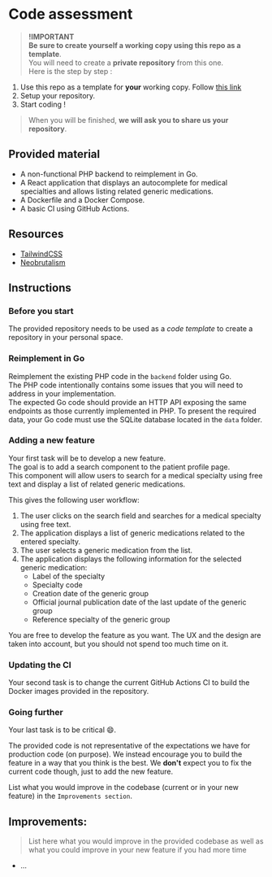 # Code assessment

> **!IMPORTANT**  
> **Be sure to create yourself a working copy using this repo as a template**.  
> You will need to create a **private repository** from this one.   
> Here is the step by step :
1. Use this repo as a template for **your** working copy. Follow [this link](https://github.com/new?template_name=foundation-interview&template_owner=synapse-medicine)
2. Setup your repository. 
3. Start coding ! 
> When you will be finished, **we will ask you to share us your repository**. 

## Provided material

* A non-functional PHP backend to reimplement in Go.
* A React application that displays an autocomplete for medical specialties and allows listing related generic medications.
* A Dockerfile and a Docker Compose.
* A basic CI using GitHub Actions.

## Resources 

* [TailwindCSS](https://tailwindcss.com/docs)
* [Neobrutalism](https://www.neobrutalism.dev/styling)

## Instructions

### Before you start 

The provided repository needs to be used as a *code template* to create a repository in your personal space. 

### Reimplement in Go

Reimplement the existing PHP code in the `backend` folder using Go.  
The PHP code intentionally contains some issues that you will need to address in your implementation.  
The expected Go code should provide an HTTP API exposing the same endpoints as those currently implemented in PHP.
To present the required data, your Go code must use the SQLite database located in the `data` folder.

### Adding a new feature

Your first task will be to develop a new feature.  
The goal is to add a search component to the patient profile page.  
This component will allow users to search for a medical specialty using free text and display a list of related generic medications.  

This gives the following user workflow:  
1. The user clicks on the search field and searches for a medical specialty using free text.  
2. The application displays a list of generic medications related to the entered specialty.  
3. The user selects a generic medication from the list.  
4. The application displays the following information for the selected generic medication:
    - Label of the specialty  
    - Specialty code  
    - Creation date of the generic group  
    - Official journal publication date of the last update of the generic group  
    - Reference specialty of the generic group  

You are free to develop the feature as you want. The UX and the design are taken into account, but you should not spend too much time on it.

### Updating the CI

Your second task is to change the current GitHub Actions CI to build the Docker images provided in the repository.

### Going further

Your last task is to be critical :smile:.

The provided code is not representative of the expectations we have for production code (on purpose).
We instead encourage you to build the feature in a way that you think is the best.
We **don't** expect you to fix the current code though, just to add the new feature.

List what you would improve in the codebase (current or in your new feature) in the `Improvements section`.

## Improvements:

> List here what you would improve in the provided codebase as well as what you could improve in your new feature
> if you had more time

* ...